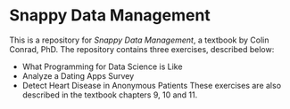 # Snappy Data Management
This is a repository for _Snappy Data Management_, a textbook by Colin Conrad, PhD. The repository contains three exercises, described below:
- What Programming for Data Science is Like
- Analyze a Dating Apps Survey
- Detect Heart Disease in Anonymous Patients
These exercises are also described in the textbook chapters 9, 10 and 11. 
